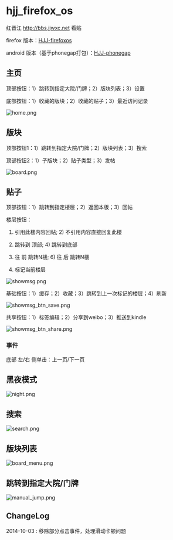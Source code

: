 hjj_firefox_os
==============

红晋江 http://bbs.jjwxc.net 看贴

firefox 版本：[HJJ-firefoxos](https://marketplace.firefox.com/app/hjj/)

android 版本（基于phonegap打包）：[HJJ-phonegap](https://build.phonegap.com/apps/1033213/share)

## 主页

顶部按钮：1）跳转到指定大院/门牌；2）版块列表；3）设置

底部按钮：1）收藏的版块；2）收藏的贴子；3）最近访问记录

![home.png](home.png)


## 版块

顶部按钮1：1）跳转到指定大院/门牌；2）版块列表；3）搜索

顶部按钮2：1）子版块；2）贴子类型；3）发帖

![board.png](board.png)

## 贴子

顶部按钮：1）跳转到指定楼层；2）返回本版；3）回帖

楼层按钮：

1) 引用此楼内容回帖; 2) 不引用内容直接回复此楼

3) 跳转到 顶部; 4) 跳转到底部

5) 往 前 跳转N楼; 6) 往 后 跳转N楼

7) 标记当前楼层

![showmsg.png](showmsg.png)


基础按钮：1）缓存；2）收藏；3）跳转到上一次标记的楼层；4）刷新

![showmsg_btn_save.png](showmsg_btn_save.png)

共享按钮：1）标签编辑；2）分享到weibo；3）推送到kindle

![showmsg_btn_share.png](showmsg_btn_share.png)

### 事件

底部 左/右 侧单击：上一页/下一页

## 黑夜模式

![night.png](night.png)

## 搜索

![search.png](search.png)

## 版块列表

![board_menu.png](board_menu.png)

## 跳转到指定大院/门牌

![manual_jump.png](manual_jump.png)

## ChangeLog

2014-10-03 : 移除部分点击事件，处理滑动卡顿问题
